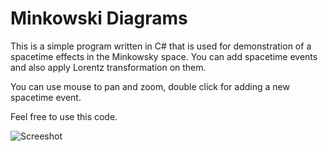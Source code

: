 # Minkowski Diagrams

This is a simple program written in C# that is used for demonstration of a spacetime effects in
the Minkowsky space. You can add spacetime events and also apply Lorentz transformation on them.

You can use mouse to pan and zoom, double click for adding a new spacetime event.

Feel free to use this code.

![Screeshot](https://imgur.com/57t9uDs)
